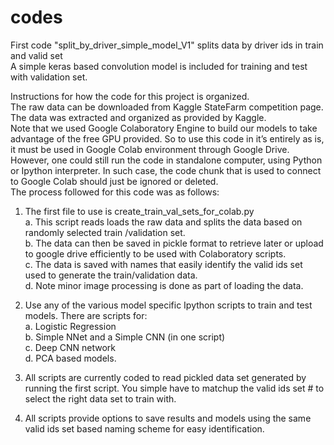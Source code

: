 # codes
First code "split_by_driver_simple_model_V1" splits data by driver ids in train and valid set <br />
A simple keras based convolution model is included for training and test with validation set.


Instructions for how the code for this project is organized.<br />
The raw data can be downloaded from Kaggle StateFarm competition page. The data was extracted and organized as provided by Kaggle.<br />
Note that we used Google Colaboratory Engine to build our models to take advantage of the free GPU provided.  So to use this code in it’s entirely as is, it must be used in Google Colab environment through Google Drive. <br />
However, one could still run the code in standalone computer, using Python or Ipython interpreter.  In such case, the code chunk that is used to connect to Google Colab should just be ignored or deleted.<br />
The process followed for this code was as follows:<br />
1.	The first file to use is create_train_val_sets_for_colab.py  <br />
a.	This script reads loads the raw data and splits the data based on randomly selected train /validation set. <br />
b.	The data can then be saved in pickle format to retrieve later or upload to google drive efficiently to be used with Colaboratory scripts.<br />
c.	The data is saved with names that easily identify the valid ids set used to generate the train/validation data.  <br />
d.	Note minor image processing is done as part of loading the data.<br />

2.	Use any of the various model specific Ipython scripts to train and test models. There are scripts for:<br />
a.	Logistic Regression <br />
b.	Simple NNet and a Simple CNN (in one script)<br />
c.	Deep CNN network<br />
d.	PCA based models.<br />

3.	All scripts are currently coded to read pickled data set generated by running the first script.  You simple have to matchup the valid ids set # to select the right data set to train with.<br />
4.	All scripts provide options to save results and models using the same valid ids set based naming scheme for easy identification. 
